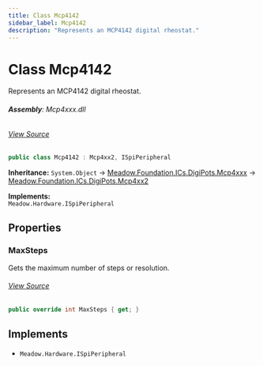 ```yaml
---
title: Class Mcp4142
sidebar_label: Mcp4142
description: "Represents an MCP4142 digital rheostat."
---
```

# Class Mcp4142
Represents an MCP4142 digital rheostat.

###### **Assembly**: Mcp4xxx.dll
###### [View Source](https://github.com/WildernessLabs/Meadow.Foundation.git/blob/develop/Source/Meadow.Foundation.Peripherals/ICs.DigiPots.Mcp4xxx/Driver/Drivers/Mcp4142.cs#L9)
```csharp title="Declaration"
public class Mcp4142 : Mcp4xx2, ISpiPeripheral
```
**Inheritance:** `System.Object` -> [Meadow.Foundation.ICs.DigiPots.Mcp4xxx](../Meadow.Foundation.ICs.DigiPots/Mcp4xxx) -> [Meadow.Foundation.ICs.DigiPots.Mcp4xx2](../Meadow.Foundation.ICs.DigiPots/Mcp4xx2)

**Implements:**  
`Meadow.Hardware.ISpiPeripheral`

## Properties
### MaxSteps
Gets the maximum number of steps or resolution.
###### [View Source](https://github.com/WildernessLabs/Meadow.Foundation.git/blob/develop/Source/Meadow.Foundation.Peripherals/ICs.DigiPots.Mcp4xxx/Driver/Drivers/Mcp4142.cs#L12)
```csharp title="Declaration"
public override int MaxSteps { get; }
```

## Implements

* `Meadow.Hardware.ISpiPeripheral`

